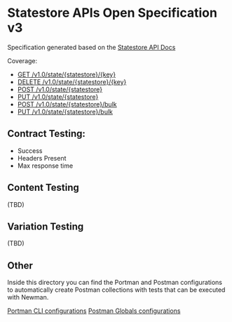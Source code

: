 # Statestore APIs Open Specification v3

Specification generated based on the [Statestore API Docs](https://docs.dapr.io/reference/api/state_api/)

Coverage: 
- [GET /v1.0/state/{statestore}/{key}]()
- [DELETE /v1.0/state/{statestore}/{key}]()
- [POST /v1.0/state/{statestore}]()
- [PUT /v1.0/state/{statestore}]()
- [POST /v1.0/state/{statestore}/bulk]()
- [PUT /v1.0/state/{statestore}/bulk]()

## Contract Testing: 
- Success
- Headers Present
- Max response time


## Content Testing

(TBD)

## Variation Testing

(TBD)

## Other

Inside this directory you can find the Portman and Postman configurations to automatically create Postman collections with tests that can be executed with Newman.

[Portman CLI configurations](portman/)
[Postman Globals configurations](postman/)